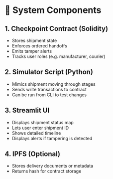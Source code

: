 # 🧩 System Components

## 1. Checkpoint Contract (Solidity)
- Stores shipment state
- Enforces ordered handoffs
- Emits tamper alerts
- Tracks user roles (e.g. manufacturer, courier)

## 2. Simulator Script (Python)
- Mimics shipment moving through stages
- Sends write transactions to contract
- Can be run from CLI to test changes

## 3. Streamlit UI
- Displays shipment status map
- Lets user enter shipment ID
- Shows detailed timeline
- Displays alerts if tampering is detected

## 4. IPFS (Optional)
- Stores delivery documents or metadata
- Returns hash for contract storage
